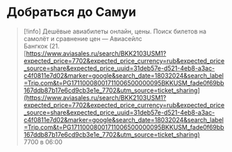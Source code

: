 # Добраться до Самуи

> [!info] Дешёвые авиабилеты онлайн, цены. Поиск билетов на самолёт и сравнение цен — Авиасейлс  
> Бангкок (21.  
> [https://www.aviasales.ru/search/BKK2103USM1?expected_price=7702&expected_price_currency=rub&expected_price_source=share&expected_price_uuid=31deb57e-d521-4eb8-a3ac-c4f0811e7d02&marker=google&search_date=18032024&search_label=Trip.com&t=PG17110008001711006500000095BKKUSM_fade0f69bb167ddb87b17e6cd9cb3e1e_7702&utm_source=ticket_sharing](https://www.aviasales.ru/search/BKK2103USM1?expected_price=7702&expected_price_currency=rub&expected_price_source=share&expected_price_uuid=31deb57e-d521-4eb8-a3ac-c4f0811e7d02&marker=google&search_date=18032024&search_label=Trip.com&t=PG17110008001711006500000095BKKUSM_fade0f69bb167ddb87b17e6cd9cb3e1e_7702&utm_source=ticket_sharing)  
7700 в 06:00